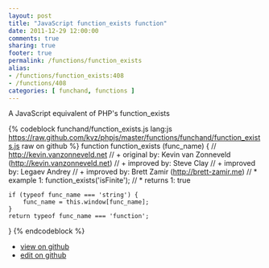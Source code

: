 ```yaml
---
layout: post
title: "JavaScript function_exists function"
date: 2011-12-29 12:00:00
comments: true
sharing: true
footer: true
permalink: /functions/function_exists
alias:
- /functions/function_exists:408
- /functions/408
categories: [ funchand, functions ]
---
```

A JavaScript equivalent of PHP's function_exists
<!-- more -->
{% codeblock funchand/function_exists.js lang:js https://raw.github.com/kvz/phpjs/master/functions/funchand/function_exists.js raw on github %}
function function_exists (func_name) {
    // http://kevin.vanzonneveld.net
    // +   original by: Kevin van Zonneveld (http://kevin.vanzonneveld.net)
    // +   improved by: Steve Clay
    // +   improved by: Legaev Andrey
	// +   improved by: Brett Zamir (http://brett-zamir.me)
    // *     example 1: function_exists('isFinite');
    // *     returns 1: true

    if (typeof func_name === 'string') {
        func_name = this.window[func_name];
    }
    return typeof func_name === 'function';
}
{% endcodeblock %}
<ul>
 <li><a href="https://github.com/kvz/phpjs/blob/master/functions/funchand/function_exists.js">view on github</a></li>
 <li><a href="https://github.com/kvz/phpjs/edit/master/functions/funchand/function_exists.js">edit on github</a></li>
</ul>
